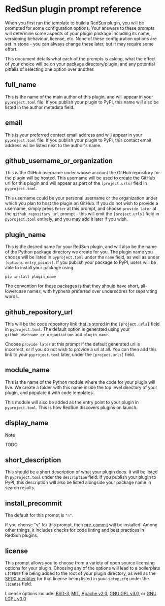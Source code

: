 # RedSun plugin prompt reference

When you first run the template to build a RedSun plugin, you will be prompted
for some configuration options. Your answers to these prompts will determine
some aspects of your plugin package including its name, versioning behaviour,
license, etc. None of these configuration options are set in stone - you
can always change these later, but it may require some effort.

This document details what each of the prompts is asking, what the effect
of your choice will be on your package directory/plugin, and any potential
pitfalls of selecting one option over another.

## full_name

This is the name of the main author of this plugin, and will appear in your
`pyproject.toml` file. If you publish your plugin to PyPI, this name will also be listed
in the author metadata field.

## email

This is your preferred contact email address and will appear in your `pyproject.toml`
file. If you publish your plugin to PyPI, this contact email address wil be
listed next to the author's name.

## github_username_or_organization

This is the GitHub username under whose account the GitHub repository for the
plugin will be hosted. This username will be used to create the GitHub url
for this plugin and will appear as part of the `[project.urls]` field in `pyproject.toml`.

This username could be your personal username or the organization under which
you plan to host the plugin on GitHub. If you do not wish to provide a username,
simply press `Enter` at this prompt, and choose `provide later` at the
`github_repository_url` prompt - this will omit the `[project.urls]` field in `pyproject.toml`
entirely, and you may add it later if you wish.

## plugin_name

This is the desired name for your RedSun plugin, and will also be the name
of the Python package directory we create for you. The plugin name you choose
will be listed in `pyproject.toml` under the `name` field, as well as under
`[options.entry_points]`. If you publish your package to PyPI, users will be able
to install your package using

```
pip install plugin_name
```

The convention for these packages is that they should have short, all-lowercase
names, with hyphens preferred over underscores for separating words.

## github_repository_url

This will be the code repository link that is stored in the `[project.urls]` field in
`pyproject.toml`. The default option is generated using your `github_username_or_organization` and `plugin_name`.

Choose `provide later` at this prompt if the default generated url is incorrect,
or if you do not wish to provide a url at all. You can then add this link to your
`pyproject.toml` later, under the `[project.urls]` field.

## module_name

This is the name of the Python module where the code for your plugin will live.
We create a folder with this name inside the top level directory of your plugin,
and populate it with code templates.

This module will also be added as the entry point to your plugin in `pyproject.toml`.
This is how RedSun discovers plugins on launch.

## display_name

> [!NOTE]
> TODO

## short_description

This should be a short description of what your plugin does. It will be listed
in `pyproject.toml` under the `description` field. If you publish your plugin to PyPI,
this description will also be listed alongside your package name in search results.

## install_precommit

The default for this prompt is `"n"`.

If you choose "y" for this prompt, then [pre-commit](ttps://pre-commit.com/) will be installed.
Among other things, it includes checks for code linting and best practices in RedSun plugins.


## license

This prompt allows you to choose from a variety of open source licensing options
for your plugin. Choosing any of the options will lead to a boilerplate `LICENSE`
file being added to the root of your plugin directory, as well as the [SPDX identifier](https://spdx.org/licenses/)
for that license being listed in your `setup.cfg` under the `license` field.

License options include: [BSD-3], [MIT], [Apache v2.0], [GNU GPL v3.0], or [GNU LGPL v3.0]

[mit]: http://opensource.org/licenses/MIT
[bsd-3]: http://opensource.org/licenses/BSD-3-Clause
[gnu gpl v3.0]: http://www.gnu.org/licenses/gpl-3.0.txt
[gnu lgpl v3.0]: http://www.gnu.org/licenses/lgpl-3.0.txt
[apache v2.0]: http://www.apache.org/licenses/LICENSE-2.0
